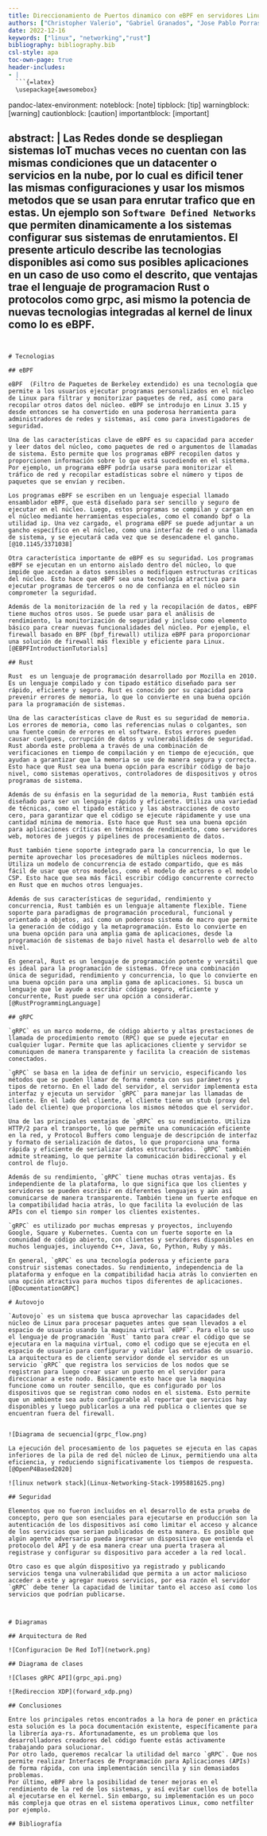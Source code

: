 ```yaml
---
title: Direccionamiento de Puertos dinamico con eBPF en servidores Linux
authors: ["Christopher Valerio", "Gabriel Granados", "Jose Pablo Porras", "Miguel Soto"]
date: 2022-12-16
keywords: ["linux", "networking","rust"]
bibliography: bibliography.bib
csl-style: apa
toc-own-page: true
header-includes:
- |
  ```{=latex}
  \usepackage{awesomebox}
  ```
pandoc-latex-environment:
  noteblock: [note]
  tipblock: [tip]
  warningblock: [warning]
  cautionblock: [caution]
  importantblock: [important]

  
abstract: | 
    Las Redes donde se despliegan sistemas  IoT muchas veces no cuentan
    con las mismas condiciones que un datacenter o servicios en la nube,
    por lo cual es dificil tener las mismas configuraciones y usar los mismos
    metodos que se usan para enrutar trafico que en estas. Un ejemplo son `Software Defined Networks`
    que permiten dinamicamente a los sistemas configurar sus sistemas de enrutamientos. El presente articulo
    describe las tecnologias disponibles asi como sus posibles aplicaciones en 
    un caso de uso como el descrito, que ventajas trae el lenguaje de programacion Rust
    o protocolos como grpc, asi mismo la potencia de nuevas tecnologias integradas al kernel de linux
    como lo es eBPF.
---
```


# Tecnologias

## eBPF

eBPF  (Filtro de Paquetes de Berkeley extendido) es una tecnología que permite a los usuarios ejecutar programas personalizados en el núcleo de Linux para filtrar y monitorizar paquetes de red, así como para recopilar otros datos del núcleo. eBPF se introdujo en Linux 3.15 y desde entonces se ha convertido en una poderosa herramienta para administradores de redes y sistemas, así como para investigadores de seguridad.

Una de las características clave de eBPF es su capacidad para acceder y leer datos del núcleo, como paquetes de red o argumentos de llamadas de sistema. Esto permite que los programas eBPF recopilen datos y proporcionen información sobre lo que está sucediendo en el sistema. Por ejemplo, un programa eBPF podría usarse para monitorizar el tráfico de red y recopilar estadísticas sobre el número y tipos de paquetes que se envían y reciben.

Los programas eBPF se escriben en un lenguaje especial llamado ensamblador eBPF, que está diseñado para ser sencillo y seguro de ejecutar en el núcleo. Luego, estos programas se compilan y cargan en el núcleo mediante herramientas especiales, como el comando bpf o la utilidad ip. Una vez cargado, el programa eBPF se puede adjuntar a un gancho específico en el núcleo, como una interfaz de red o una llamada de sistema, y se ejecutará cada vez que se desencadene el gancho.[@10.1145/3371038]

Otra característica importante de eBPF es su seguridad. Los programas eBPF se ejecutan en un entorno aislado dentro del núcleo, lo que impide que accedan a datos sensibles o modifiquen estructuras críticas del núcleo. Esto hace que eBPF sea una tecnología atractiva para ejecutar programas de terceros o no de confianza en el núcleo sin comprometer la seguridad.

Además de la monitorización de la red y la recopilación de datos, eBPF tiene muchos otros usos. Se puede usar para el análisis de rendimiento, la monitorización de seguridad y incluso como elemento básico para crear nuevas funcionalidades del núcleo. Por ejemplo, el firewall basado en BPF (bpf_firewall) utiliza eBPF para proporcionar una solución de firewall más flexible y eficiente para Linux.  [@EBPFIntroductionTutorials]

## Rust

Rust  es un lenguaje de programación desarrollado por Mozilla en 2010. Es un lenguaje compilado y con tipado estático diseñado para ser rápido, eficiente y seguro. Rust es conocido por su capacidad para prevenir errores de memoria, lo que lo convierte en una buena opción para la programación de sistemas.

Una de las características clave de Rust es su seguridad de memoria. Los errores de memoria, como las referencias nulas o colgantes, son una fuente común de errores en el software. Estos errores pueden causar cuelgues, corrupción de datos y vulnerabilidades de seguridad. Rust aborda este problema a través de una combinación de verificaciones en tiempo de compilación y en tiempo de ejecución, que ayudan a garantizar que la memoria se use de manera segura y correcta. Esto hace que Rust sea una buena opción para escribir código de bajo nivel, como sistemas operativos, controladores de dispositivos y otros programas de sistema.

Además de su énfasis en la seguridad de la memoria, Rust también está diseñado para ser un lenguaje rápido y eficiente. Utiliza una variedad de técnicas, como el tipado estático y las abstracciones de costo cero, para garantizar que el código se ejecute rápidamente y use una cantidad mínima de memoria. Esto hace que Rust sea una buena opción para aplicaciones críticas en términos de rendimiento, como servidores web, motores de juegos y pipelines de procesamiento de datos.

Rust también tiene soporte integrado para la concurrencia, lo que le permite aprovechar los procesadores de múltiples núcleos modernos. Utiliza un modelo de concurrencia de estado compartido, que es más fácil de usar que otros modelos, como el modelo de actores o el modelo CSP. Esto hace que sea más fácil escribir código concurrente correcto en Rust que en muchos otros lenguajes.

Además de sus características de seguridad, rendimiento y concurrencia, Rust también es un lenguaje altamente flexible. Tiene soporte para paradigmas de programación procedural, funcional y orientado a objetos, así como un poderoso sistema de macro que permite la generación de código y la metaprogramación. Esto lo convierte en una buena opción para una amplia gama de aplicaciones, desde la programación de sistemas de bajo nivel hasta el desarrollo web de alto nivel.

En general, Rust es un lenguaje de programación potente y versátil que es ideal para la programación de sistemas. Ofrece una combinación única de seguridad, rendimiento y concurrencia, lo que lo convierte en una buena opción para una amplia gama de aplicaciones. Si busca un lenguaje que le ayude a escribir código seguro, eficiente y concurrente, Rust puede ser una opción a considerar.  [@RustProgrammingLanguage]

## gRPC

`gRPC` es un marco moderno, de código abierto y altas prestaciones de llamada de procedimiento remoto (RPC) que se puede ejecutar en cualquier lugar. Permite que las aplicaciones cliente y servidor se comuniquen de manera transparente y facilita la creación de sistemas conectados.

`gRPC` se basa en la idea de definir un servicio, especificando los métodos que se pueden llamar de forma remota con sus parámetros y tipos de retorno. En el lado del servidor, el servidor implementa esta interfaz y ejecuta un servidor `gRPC` para manejar las llamadas de cliente. En el lado del cliente, el cliente tiene un stub (proxy del lado del cliente) que proporciona los mismos métodos que el servidor.

Una de las principales ventajas de `gRPC` es su rendimiento. Utiliza HTTP/2 para el transporte, lo que permite una comunicación eficiente en la red, y Protocol Buffers como lenguaje de descripción de interfaz y formato de serialización de datos, lo que proporciona una forma rápida y eficiente de serializar datos estructurados. `gRPC` también admite streaming, lo que permite la comunicación bidireccional y el control de flujo.

Además de su rendimiento, `gRPC` tiene muchas otras ventajas. Es independiente de la plataforma, lo que significa que los clientes y servidores se pueden escribir en diferentes lenguajes y aún así comunicarse de manera transparente. También tiene un fuerte enfoque en la compatibilidad hacia atrás, lo que facilita la evolución de las APIs con el tiempo sin romper los clientes existentes.

`gRPC` es utilizado por muchas empresas y proyectos, incluyendo Google, Square y Kubernetes. Cuenta con un fuerte soporte en la comunidad de código abierto, con clientes y servidores disponibles en muchos lenguajes, incluyendo C++, Java, Go, Python, Ruby y más.

En general, `gRPC` es una tecnología poderosa y eficiente para construir sistemas conectados. Su rendimiento, independencia de la plataforma y enfoque en la compatibilidad hacia atrás lo convierten en una opción atractiva para muchos tipos diferentes de aplicaciones. [@DocumentationGRPC]

# Autovojo

`Autovojo` es un sistema que busca aprovechar las capacidades del núcleo de Linux para procesar paquetes antes que sean llevados a el espacio de usuario usando la maquina virtual `eBPF`. Para ello se uso el lenguaje de programación `Rust` tanto para crear el código que se ejecutara en la maquina virtual, como el codigo que se ejecuta en el espacio de usuario para configurar y validar las entradas de usuario. La arquitectura es de cliente servidor donde el servidor es un servicio `gRPC` que registra los servicios de los nodos que se registran para luego crear usar un puerto en el servidor para direccionar a este nodo. Básicamente esto hace que la maquina  funcione como un router sencillo, que es configurado por los dispositivos que se registran como nodos en el sistema. Esto permite que un ambiente sea auto configurable al reportar que servicios hay disponibles y luego publicarlos a una red publica o clientes que se encuentran fuera del firewall. 


![Diagrama de secuencia](grpc_flow.png)

La ejecución del procesamiento de los paquetes se ejecuta en las capas inferiores de la pila de red del núcleo de Linux, permitiendo una alta eficiencia, y reduciendo significativamente los tiempos de respuesta.[@OpenP4Based2020]

![linux network stack](Linux-Networking-Stack-1995881625.png)

## Seguridad

Elementos que no fueron incluidos en el desarrollo de esta prueba de concepto, pero que son esenciales para ejecutarse en producción son la autenticación de los dispositivos así como limitar el acceso y alcance de los servicios que serian publicados de esta manera. Es posible que algún agente adversario pueda ingresar un dispositivo que entienda el protocolo del API y de esa manera crear una puerta trasera al registrase y configurar su dispositivo para acceder a la red local.

Otro caso es que algún dispositivo ya registrado y publicando servicios tenga una vulnerabilidad que permita a un actor malicioso acceder a este y agregar nuevos servicios, por esa razón el servidor `gRPC` debe tener la capacidad de limitar tanto el acceso así como los servicios que podrían publicarse.



# Diagramas

## Arquitectura de Red 

![Configuracion De Red IoT](network.png)

## Diagrama de clases

![Clases gRPC API](grpc_api.png)

![Redireccion XDP](forward_xdp.png)

## Conclusiones

Entre los principales retos encontrados a la hora de poner en práctica esta solución es la poca documentación existente, específicamente para la librería aya-rs. Afortunadamente, es un problema que los desarrolladores creadores del código fuente estás activamente trabajando para solucionar. 
Por otro lado, queremos recalcar la utilidad del marco `gRPC`. Que nos permite realizar Interfaces de Programación para Aplicaciones (APIs) de forma rápida, con una implementación sencilla y sin demasiados problemas. 
Por último, eBPF abre la posibilidad de tener mejoras en el rendimiento de la red de los sistemas, y así evitar cuellos de botella al ejecutarse en el kernel. Sin embargo, su implementación es un poco más compleja que otras en el sistema operativos Linux, como netfilter por ejemplo. 

## Bibliografía
